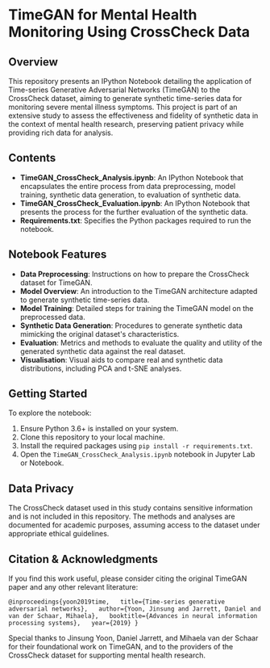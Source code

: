 TimeGAN for Mental Health Monitoring Using CrossCheck Data
==========================================================

Overview
--------

This repository presents an IPython Notebook detailing the application of Time-series Generative Adversarial Networks (TimeGAN) to the CrossCheck dataset, aiming to generate synthetic time-series data for monitoring severe mental illness symptoms. This project is part of an extensive study to assess the effectiveness and fidelity of synthetic data in the context of mental health research, preserving patient privacy while providing rich data for analysis.

Contents
--------

*   **TimeGAN\_CrossCheck\_Analysis.ipynb**: An IPython Notebook that encapsulates the entire process from data preprocessing, model training, synthetic data generation, to evaluation of synthetic data.
*   **TimeGAN\_CrossCheck\_Evaluation.ipynb**: An IPython Notebook that presents the process for the further evaluation of the synthetic data.
*   **Requirements.txt**: Specifies the Python packages required to run the notebook.

Notebook Features
-----------------

*   **Data Preprocessing**: Instructions on how to prepare the CrossCheck dataset for TimeGAN.
*   **Model Overview**: An introduction to the TimeGAN architecture adapted to generate synthetic time-series data.
*   **Model Training**: Detailed steps for training the TimeGAN model on the preprocessed data.
*   **Synthetic Data Generation**: Procedures to generate synthetic data mimicking the original dataset's characteristics.
*   **Evaluation**: Metrics and methods to evaluate the quality and utility of the generated synthetic data against the real dataset.
*   **Visualisation**: Visual aids to compare real and synthetic data distributions, including PCA and t-SNE analyses.

Getting Started
---------------

To explore the notebook:

1.  Ensure Python 3.6+ is installed on your system.
2.  Clone this repository to your local machine.
3.  Install the required packages using `pip install -r requirements.txt`.
4.  Open the `TimeGAN_CrossCheck_Analysis.ipynb` notebook in Jupyter Lab or Notebook.

Data Privacy
------------

The CrossCheck dataset used in this study contains sensitive information and is not included in this repository. The methods and analyses are documented for academic purposes, assuming access to the dataset under appropriate ethical guidelines.

Citation & Acknowledgments
--------------------------

If you find this work useful, please consider citing the original TimeGAN paper and any other relevant literature:

`@inproceedings{yoon2019time,   title={Time-series generative adversarial networks},   author={Yoon, Jinsung and Jarrett, Daniel and van der Schaar, Mihaela},   booktitle={Advances in neural information processing systems},   year={2019} }`

Special thanks to Jinsung Yoon, Daniel Jarrett, and Mihaela van der Schaar for their foundational work on TimeGAN, and to the providers of the CrossCheck dataset for supporting mental health research.


